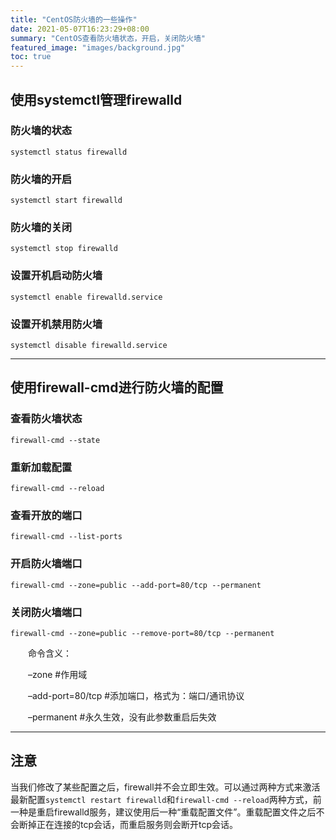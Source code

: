```yaml
---
title: "CentOS防火墙的一些操作"
date: 2021-05-07T16:23:29+08:00
summary: "CentOS查看防火墙状态，开启，关闭防火墙"
featured_image: "images/background.jpg"
toc: true
---
```


## 使用systemctl管理firewalld

### 防火墙的状态

```
systemctl status firewalld
```

### 防火墙的开启

```
systemctl start firewalld
```

### 防火墙的关闭

```
systemctl stop firewalld
```

### 设置开机启动防火墙

```
systemctl enable firewalld.service
```

### 设置开机禁用防火墙

```
systemctl disable firewalld.service
```

---

## 使用firewall-cmd进行防火墙的配置

### 查看防火墙状态

```
firewall-cmd --state
```

### 重新加载配置

```
firewall-cmd --reload
```

### 查看开放的端口

```
firewall-cmd --list-ports
```

### 开启防火墙端口

```
firewall-cmd --zone=public --add-port=80/tcp --permanent
```

### 关闭防火墙端口

```
firewall-cmd --zone=public --remove-port=80/tcp --permanent
```

　　命令含义：

　　–zone #作用域

　　–add-port=80/tcp #添加端口，格式为：端口/通讯协议

　　–permanent #永久生效，没有此参数重启后失效

---

## 注意

当我们修改了某些配置之后，firewall并不会立即生效。可以通过两种方式来激活最新配置`systemctl restart firewalld`和`firewall-cmd --reload`两种方式，前一种是重启firewalld服务，建议使用后一种“重载配置文件”。重载配置文件之后不会断掉正在连接的tcp会话，而重启服务则会断开tcp会话。